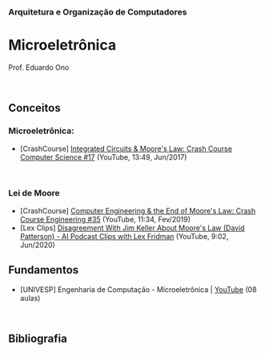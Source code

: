 ### Arquitetura e Organização de Computadores

# Microeletrônica

Prof. Eduardo Ono

<br>

## Conceitos

### Microeletrônica:

* [CrashCourse] [Integrated Circuits & Moore's Law: Crash Course Computer Science #17](https://www.youtube.com/watch?v=6-tKOHICqrI) (YouTube, 13:49, Jun/2017)

<br>

### Lei de Moore

* [CrashCourse] [Computer Engineering & the End of Moore's Law: Crash Course Engineering #35](https://www.youtube.com/watch?v=04ht0kSJ0I4) (YouTube, 11:34, Fev/2019)
* [Lex Clips] [Disagreement With Jim Keller About Moore's Law (David Patterson) - AI Podcast Clips with Lex Fridman](https://www.youtube.com/watch?v=Qz0eJA1TP3Y) (YouTube, 9:02, Jun/2020)

## Fundamentos

* [UNIVESP] Engenharia de Computação - Microeletrônica | [YouTube](https://www.youtube.com/playlist?list=PLxI8Can9yAHfCQTGPsvMaMw3nqxgqgcE4) (08 aulas)

<br>

## Bibliografia
